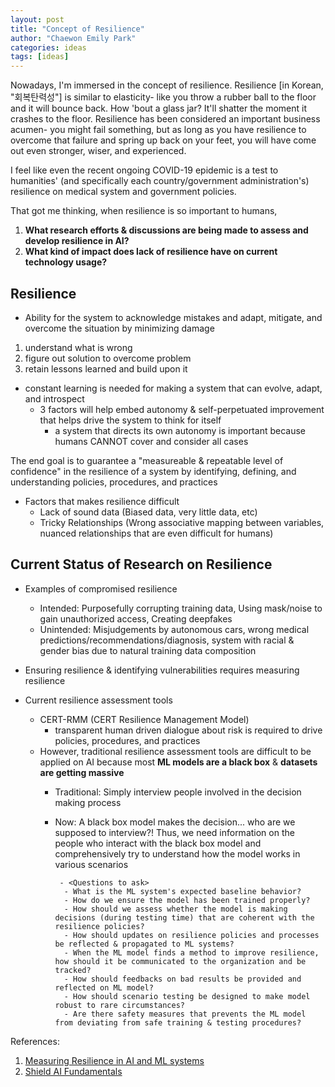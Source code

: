 ```yaml
---
layout: post
title: "Concept of Resilience"
author: "Chaewon Emily Park"
categories: ideas
tags: [ideas]
---
```


Nowadays, I'm immersed in the concept of resilience.
Resilience [in Korean, "회복탄력성"] is similar to elasticity- like you throw a rubber ball to the floor and it will bounce back.
How 'bout a glass jar? It'll shatter the moment it crashes to the floor.
Resilience has been considered an important business acumen-
you might fail something, but as long as you have resilience to overcome that failure and spring up back on your feet,
you will have come out even stronger, wiser, and experienced.

I feel like even the recent ongoing COVID-19 epidemic is a test to humanities'
(and specifically each country/government administration's) resilience on medical system and government policies.

That got me thinking, when resilience is so important to humans,
1. **What research efforts & discussions are being made to assess and develop resilience in AI?**
2. **What kind of impact does lack of resilience have on current technology usage?**

## Resilience

- Ability for the system to acknowledge mistakes and adapt, mitigate, and overcome the situation by minimizing damage
1. understand what is wrong
2. figure out solution to overcome problem
3. retain lessons learned and build upon it

- constant learning is needed for making a system that can evolve, adapt, and introspect
  - 3 factors will help embed autonomy & self-perpetuated improvement that helps drive the system to think for itself
    - a system that directs its own autonomy is important because humans CANNOT cover and consider all cases 

The end goal is to guarantee a "measureable & repeatable level of confidence" in the resilience of a system
by identifying, defining, and understanding policies, procedures, and practices

- Factors that makes resilience difficult
  - Lack of sound data (Biased data, very little data, etc)
  - Tricky Relationships (Wrong associative mapping between variables, nuanced relationships that are even difficult for humans)

## Current Status of Research on Resilience

- Examples of compromised resilience
  - Intended: Purposefully corrupting training data, Using mask/noise to gain unauthorized access, Creating deepfakes
  - Unintended: Misjudgements by autonomous cars, wrong medical predictions/recommendations/diagnosis,
  system with racial & gender bias due to natural training data composition

- Ensuring resilience & identifying vulnerabilities requires measuring resilience

- Current resilience assessment tools
  - CERT-RMM (CERT Resilience Management Model)
    - transparent human driven dialogue about risk is required to drive policies, procedures, and practices
  - However, traditional resilience assessment tools are difficult to be applied on AI because
  most **ML models are a black box** & **datasets are getting massive**
    - Traditional: Simply interview people involved in the decision making process
    - Now: A black box model makes the decision... who are we supposed to interview?!
           Thus, we need information on the people who interact with the black box model
           and comprehensively try to understand how the model works in various scenarios
           
           - <Questions to ask>
            - What is the ML system's expected baseline behavior?
            - How do we ensure the model has been trained properly?
            - How should we assess whether the model is making decisions (during testing time) that are coherent with the resilience policies?
            - How should updates on resilience policies and processes be reflected & propagated to ML systems?
            - When the ML model finds a method to improve resilience, how should it be communicated to the organization and be tracked?
            - How should feedbacks on bad results be provided and reflected on ML model?
            - How should scenario testing be designed to make model robust to rare circumstances?
            - Are there safety measures that prevents the ML model from deviating from safe training & testing procedures?

References:
1. [Measuring Resilience in AI and ML systems](https://insights.sei.cmu.edu/insider-threat/2019/12/measuring-resilience-in-artificial-intelligence-and-machine-learning-systems.html)
2. [Shield AI Fundamentals](https://www.shield.ai/content/2019/6/17/on-resilient-intelligence)   
